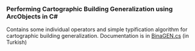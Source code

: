 ### Performing Cartographic Building Generalization using ArcObjects in C#

Contains some individual operators and simple typification algorithm for cartographic building generalization. Documentation is in [BinaGEN.cs](https://github.com/kadirsahbaz/Cartographic-Generalisaziton-ArcObjects/blob/master/Genellestirme/S%C4%B1n%C4%B1flar/BinaGEN.cs) (in Turkish)
